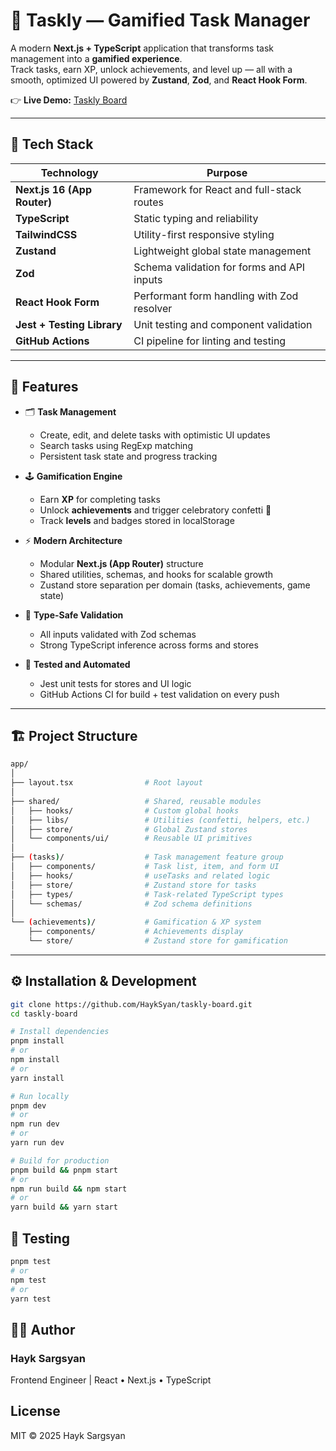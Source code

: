# 🧩 Taskly — Gamified Task Manager

A modern **Next.js + TypeScript** application that transforms task management into a **gamified experience**.  
Track tasks, earn XP, unlock achievements, and level up — all with a smooth, optimized UI powered by **Zustand**, **Zod**, and **React Hook Form**.

👉 **Live Demo:** [Taskly Board](https://taskly-board-m4k2onxq4-hayksyans-projects.vercel.app/)

---

## 🚀 Tech Stack

| Technology                  | Purpose                                    |
| --------------------------- | ------------------------------------------ |
| **Next.js 16 (App Router)** | Framework for React and full-stack routes  |
| **TypeScript**              | Static typing and reliability              |
| **TailwindCSS**             | Utility-first responsive styling           |
| **Zustand**                 | Lightweight global state management        |
| **Zod**                     | Schema validation for forms and API inputs |
| **React Hook Form**         | Performant form handling with Zod resolver |
| **Jest + Testing Library**  | Unit testing and component validation      |
| **GitHub Actions**          | CI pipeline for linting and testing        |

---

## 🧠 Features

- 🗂️ **Task Management**

  - Create, edit, and delete tasks with optimistic UI updates
  - Search tasks using RegExp matching
  - Persistent task state and progress tracking

- 🕹️ **Gamification Engine**

  - Earn **XP** for completing tasks
  - Unlock **achievements** and trigger celebratory confetti 🎉
  - Track **levels** and badges stored in localStorage

- ⚡ **Modern Architecture**

  - Modular **Next.js (App Router)** structure
  - Shared utilities, schemas, and hooks for scalable growth
  - Zustand store separation per domain (tasks, achievements, game state)

- 🧩 **Type-Safe Validation**

  - All inputs validated with Zod schemas
  - Strong TypeScript inference across forms and stores

- 🧪 **Tested and Automated**
  - Jest unit tests for stores and UI logic
  - GitHub Actions CI for build + test validation on every push

---

## 🏗️ Project Structure

```bash
app/
│
├── layout.tsx                # Root layout
│
├── shared/                   # Shared, reusable modules
│   ├── hooks/                # Custom global hooks
│   ├── libs/                 # Utilities (confetti, helpers, etc.)
│   ├── store/                # Global Zustand stores
│   └── components/ui/        # Reusable UI primitives
│
├── (tasks)/                  # Task management feature group
│   ├── components/           # Task list, item, and form UI
│   ├── hooks/                # useTasks and related logic
│   ├── store/                # Zustand store for tasks
│   ├── types/                # Task-related TypeScript types
│   └── schemas/              # Zod schema definitions
│
└── (achievements)/           # Gamification & XP system
    ├── components/           # Achievements display
    └── store/                # Zustand store for gamification
```

---

## ⚙️ Installation & Development

```bash
git clone https://github.com/HaykSyan/taskly-board.git
cd taskly-board

# Install dependencies
pnpm install
# or
npm install
# or
yarn install

# Run locally
pnpm dev
# or
npm run dev
# or
yarn run dev

# Build for production
pnpm build && pnpm start
# or
npm run build && npm start
# or
yarn build && yarn start

```

## 🧪 Testing

```bash
pnpm test
# or
npm test
# or
yarn test
```

## 👨‍💻 Author

### Hayk Sargsyan

Frontend Engineer | React • Next.js • TypeScript

## License

MIT © 2025 Hayk Sargsyan
